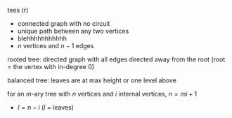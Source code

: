 tees (r)

- connected graph with no circuit
- unique path between any two vertices
- blehhhhhhhhhhh
- $n$ vertices and $n-1$ edges

rooted tree: directed graph with all edges directed away from the root (root = the vertex with in-degree 0)

balanced tree: leaves are at max height or one level above

for an $m$-ary tree with $n$ vertices and $i$ internal vertices, $n=mi+1$
- $l=n-i$ ($l$ = leaves)

